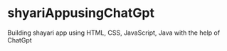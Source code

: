 # shyariAppusingChatGpt
Building shayari app using HTML, CSS, JavaScript, Java with the help of ChatGpt
